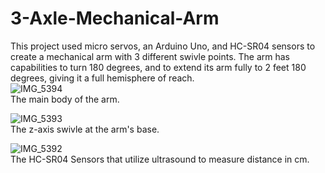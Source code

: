 # 3-Axle-Mechanical-Arm
This project used micro servos, an Arduino Uno, and HC-SR04 sensors to create a mechanical arm with 3 different swivle points. 
The arm has capabilities to turn 180 degrees, and to extend its arm fully to 2 feet 180 degrees, giving it a full hemisphere of reach. 
<br>
![IMG_5394](https://github.com/bwz5/3-Axle-Mechanical-Arm/assets/143123593/cafdfdf1-3332-4640-bef3-e6adb139d698)
<br>
The main body of the arm. 
<br>

![IMG_5393](https://github.com/bwz5/3-Axle-Mechanical-Arm/assets/143123593/6726c8c3-45d0-42e1-886a-1fad60710bed)
<br>
The z-axis swivle at the arm's base. 
<br>


![IMG_5392](https://github.com/bwz5/3-Axle-Mechanical-Arm/assets/143123593/46c92aac-82bb-4820-bcf8-dcccc8432b0a)
<br>
The HC-SR04 Sensors that utilize ultrasound to measure distance in cm. 
